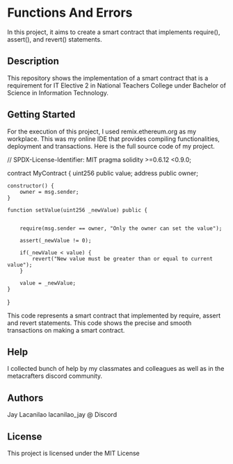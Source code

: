 # Functions And Errors

In this project, it aims to create a smart contract that implements require(), assert(), and revert() statements.

## Description

This repository shows the implementation of a smart contract that is a requirement for IT Elective 2 in National Teachers College under Bachelor of Science in Information Technology. 

## Getting Started

For the execution of this project, I used remix.ethereum.org as my workplace. This was my online IDE that provides compiling functionalities, deployment and transactions.
Here is the full source code of my project.

// SPDX-License-Identifier: MIT
pragma solidity >=0.6.12 <0.9.0;

contract MyContract {
    uint256 public value;
    address public owner;

    constructor() {
        owner = msg.sender;
    }

    function setValue(uint256 _newValue) public {


        require(msg.sender == owner, "Only the owner can set the value");

        assert(_newValue != 0);

        if(_newValue < value) {
            revert("New value must be greater than or equal to current value");
        }

        value = _newValue;
    }
}

This code represents a smart contract that implemented by require, assert and revert statements. This code shows the precise and smooth transactions on making a smart contract. 


## Help

I collected bunch of help by my classmates and colleagues as well as in the metacrafters discord community.

## Authors

Jay Lacanilao
lacanilao_jay @ Discord


## License

This project is licensed under the MIT License
